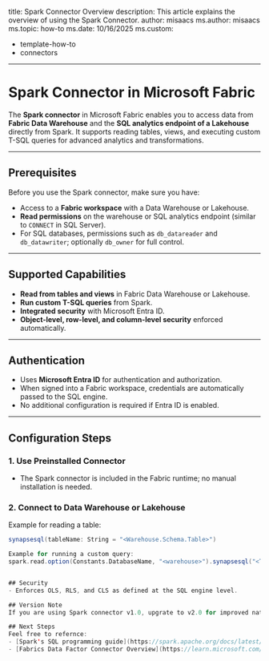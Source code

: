 title: Spark Connector Overview
description: This article explains the overview of using the Spark Connector.
author: misaacs
ms.author: misaacs
ms.topic: how-to
ms.date: 10/16/2025
ms.custom:
  - template-how-to
  - connectors
---

# Spark Connector in Microsoft Fabric

The **Spark connector** in Microsoft Fabric enables you to access data from **Fabric Data Warehouse** and the **SQL analytics endpoint of a Lakehouse** directly from Spark. It supports reading tables, views, and executing custom T-SQL queries for advanced analytics and transformations.

---

## Prerequisites

Before you use the Spark connector, make sure you have:

- Access to a **Fabric workspace** with a Data Warehouse or Lakehouse.
- **Read permissions** on the warehouse or SQL analytics endpoint (similar to `CONNECT` in SQL Server).
- For SQL databases, permissions such as `db_datareader` and `db_datawriter`; optionally `db_owner` for full control.

---

## Supported Capabilities

- **Read from tables and views** in Fabric Data Warehouse or Lakehouse.
- **Run custom T-SQL queries** from Spark.
- **Integrated security** with Microsoft Entra ID.
- **Object-level, row-level, and column-level security** enforced automatically.

---

## Authentication

- Uses **Microsoft Entra ID** for authentication and authorization.
- When signed into a Fabric workspace, credentials are automatically passed to the SQL engine.
- No additional configuration is required if Entra ID is enabled.

---

## Configuration Steps

### 1. Use Preinstalled Connector
- The Spark connector is included in the Fabric runtime; no manual installation is needed.

### 2. Connect to Data Warehouse or Lakehouse
Example for reading a table:
```scala
synapsesql(tableName: String = "<Warehouse.Schema.Table>")

Example for running a custom query:
spark.read.option(Constants.DatabaseName, "<warehouse>").synapsesql("<T-SQL Query>")


## Security
- Enforces OLS, RLS, and CLS as defined at the SQL engine level. 

## Version Note
If you are using Spark connector v1.0, upgrate to v2.0 for improved native Spark support. 

## Next Steps
Feel free to refernce:
- [Spark's SQL programming guide](https://spark.apache.org/docs/latest/sql-programming-guide.html)
- [Fabrics Data Factor Connector Overview](https://learn.microsoft.com/en-us/fabric/data-factory/connector-overview)
